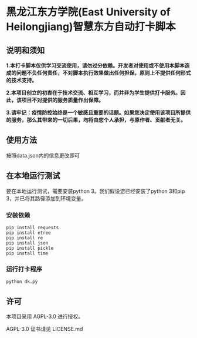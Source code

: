 # 黑龙江东方学院(East University of Heilongjiang)智慧东方自动打卡脚本

## 说明和须知

**1.本打卡脚本仅供学习交流使用，请勿过分依赖。开发者对使用或不使用本脚本造成的问题不负任何责任，不对脚本执行效果做出任何担保，原则上不提供任何形式的技术支持。**

**2.本项目创立的初衷在于技术交流、相互学习，而并非为学生提供打卡服务。因此，该项目不对提供的服务质量作出保障。**

**3.请牢记：疫情防控始终是一个敏感且重要的话题。如果您决定使用该项目所提供的服务，那么其带来的一切后果，均将由您个人承担，与原作者、贡献者无关。**

## 使用方法

按照data.json内的信息更改即可


## 在本地运行测试

要在本地运行测试，需要安装python 3。我们假设您已经安装了python 3和pip 3，并已将其路径添加到环境变量。

### 安装依赖

```shell
pip install requests
pip install etree
pip install re
pip install json
pip install pickle
pip install time
```

### 运行打卡程序

```shell
python dk.py
```



## 许可

本项目采用 AGPL-3.0 进行授权。

AGPL-3.0 证书请见 LICENSE.md

